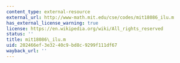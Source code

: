 ```yaml
---
content_type: external-resource
external_url: http://www-math.mit.edu/cse/codes/mit18086_ilu.m
has_external_license_warning: true
license: https://en.wikipedia.org/wiki/All_rights_reserved
status: ''
title: mit18086\_ilu.m
uid: 202466ef-3e32-40c9-bd8c-9299f111df67
wayback_url: ''
---
```

